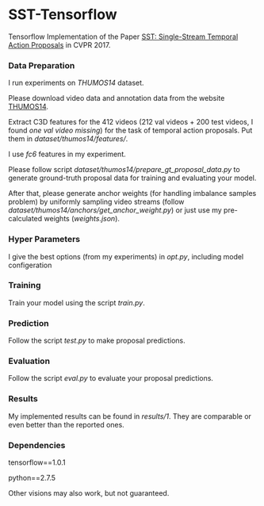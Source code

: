 # SST-Tensorflow

Tensorflow Implementation of the Paper [SST: Single-Stream Temporal Action Proposals](http://vision.stanford.edu/pdf/buch2017cvpr.pdf) in CVPR 2017.


### Data Preparation

I run experiments on *THUMOS14* dataset.

Please download video data and annotation data from the website [THUMOS14](http://crcv.ucf.edu/THUMOS14/download.html).

Extract C3D features for the 412 videos (212 val videos + 200 test videos, I found *one val video missing*) for the task of temporal action proposals. Put them in *dataset/thumos14/features/*.

I use *fc6* features in my experiment.

Please follow script *dataset/thumos14/prepare_gt_proposal_data.py* to generate ground-truth proposal data for training and evaluating your model.

After that, please generate anchor weights (for handling imbalance samples problem) by uniformly sampling video streams (follow *dataset/thumos14/anchors/get_anchor_weight.py*) or just use my pre-calculated weights (*weights.json*).


### Hyper Parameters

I give the best options (from my experiments) in *opt.py*, including model configeration

### Training

Train your model using the script *train.py*.

### Prediction

Follow the script *test.py* to make proposal predictions.

### Evaluation

Follow the script *eval.py* to evaluate your proposal predictions.

### Results

My implemented results can be found in *results/1*. They are comparable or even better than the reported ones.

### Dependencies

tensorflow==1.0.1

python==2.7.5

Other visions may also work, but not guaranteed.
